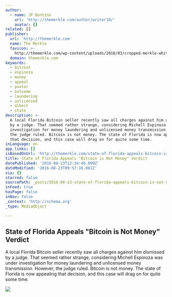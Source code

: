 ```yaml
---
author:
  - name: JP Buntinx
    url: 'http://themerkle.com/author/writer10/'
    avatar: {}
related: []
publisher:
  url: 'http://themerkle.com'
  name: The Merkle
  favicon: >-
    http://themerkle.com/wp-content/uploads/2016/03/cropped-merkle-white-1-192x192.png
  domain: themerkle.com
keywords:
  - bitcoin
  - espinoza
  - money
  - appeal
  - pooler
  - outcome
  - laundering
  - unlicensed
  - albeit
  - state
description: >-
  A local Florida Bitcoin seller recently saw all charges against him dismissed
  by a judge. That seemed rather strange, considering Michell Espinoza was under
  investigation for money laundering and unlicensed money transmission. However,
  the judge ruled. Bitcoin is not money. The state of Florida is now appealing
  that decision, and this case will drag on for quite some time.
inLanguage: en
app_links: []
isBasedOnUrl: 'http://themerkle.com/state-of-florida-appeals-bitcoin-is-not-money-verdict/'
title: State of Florida Appeals "Bitcoin is Not Money" Verdict
datePublished: '2016-08-23T12:34:40.809Z'
dateModified: '2016-08-23T09:57:16.081Z'
via: {}
starred: false
sourcePath: _posts/2016-08-23-state-of-florida-appeals-bitcoin-is-not-money-verdict.md
inFeed: true
hasPage: false
inNav: false
_context: 'http://schema.org'
_type: MediaObject

---
```

<article style=""><h1>State of Florida Appeals "Bitcoin is Not Money" Verdict</h1><p>A local Florida Bitcoin seller recently saw all charges against him dismissed by a judge. That seemed rather strange, considering Michell Espinoza was under investigation for money laundering and unlicensed money transmission. However, the judge ruled. Bitcoin is not money. The state of Florida is now appealing that decision, and this case will drag on for quite some time.</p><img src="http://themerkle.com/wp-content/uploads/2016/08/shutterstock_305304869.jpg" /></article>